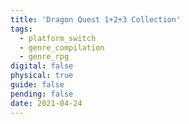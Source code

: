 ```yaml
---
title: 'Dragon Quest 1+2+3 Collection'
tags:
  - platform_switch
  - genre_compilation
  - genre_rpg
digital: false
physical: true
guide: false
pending: false
date: 2021-04-24
---
```

